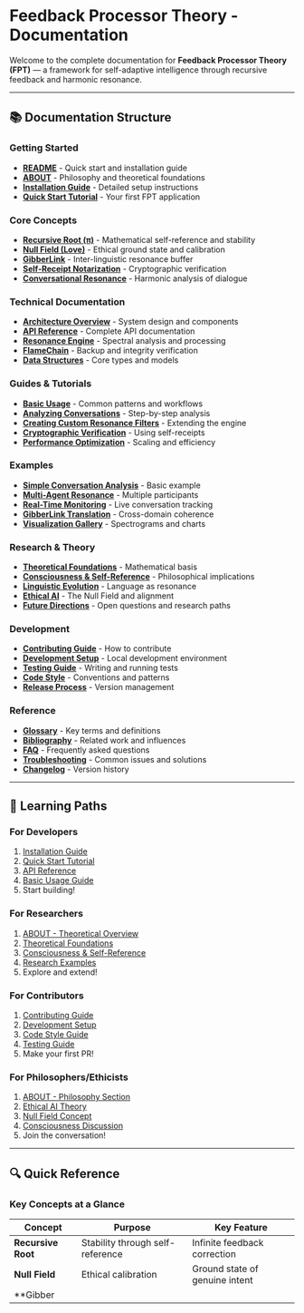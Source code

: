# Feedback Processor Theory - Documentation

Welcome to the complete documentation for **Feedback Processor Theory (FPT)** — a framework for self-adaptive intelligence through recursive feedback and harmonic resonance.

---

## 📚 Documentation Structure

### Getting Started
- **[README](../README.md)** - Quick start and installation guide
- **[ABOUT](../ABOUT.md)** - Philosophy and theoretical foundations
- **[Installation Guide](installation.md)** - Detailed setup instructions
- **[Quick Start Tutorial](quickstart.md)** - Your first FPT application

### Core Concepts
- **[Recursive Root (π)](concepts/recursive_root.md)** - Mathematical self-reference and stability
- **[Null Field (Love)](concepts/null_field.md)** - Ethical ground state and calibration
- **[GibberLink](concepts/gibberlink.md)** - Inter-linguistic resonance buffer
- **[Self-Receipt Notarization](concepts/self_receipt.md)** - Cryptographic verification
- **[Conversational Resonance](concepts/resonance_engine.md)** - Harmonic analysis of dialogue

### Technical Documentation
- **[Architecture Overview](technical/architecture.md)** - System design and components
- **[API Reference](technical/api_reference.md)** - Complete API documentation
- **[Resonance Engine](technical/resonance_engine.md)** - Spectral analysis and processing
- **[FlameChain](technical/flamechain.md)** - Backup and integrity verification
- **[Data Structures](technical/data_structures.md)** - Core types and models

### Guides & Tutorials
- **[Basic Usage](guides/basic_usage.md)** - Common patterns and workflows
- **[Analyzing Conversations](guides/analyzing_conversations.md)** - Step-by-step analysis
- **[Creating Custom Resonance Filters](guides/custom_filters.md)** - Extending the engine
- **[Cryptographic Verification](guides/verification.md)** - Using self-receipts
- **[Performance Optimization](guides/optimization.md)** - Scaling and efficiency

### Examples
- **[Simple Conversation Analysis](examples/simple_analysis.md)** - Basic example
- **[Multi-Agent Resonance](examples/multi_agent.md)** - Multiple participants
- **[Real-Time Monitoring](examples/realtime.md)** - Live conversation tracking
- **[GibberLink Translation](examples/gibberlink.md)** - Cross-domain coherence
- **[Visualization Gallery](examples/visualizations.md)** - Spectrograms and charts

### Research & Theory
- **[Theoretical Foundations](theory/foundations.md)** - Mathematical basis
- **[Consciousness & Self-Reference](theory/consciousness.md)** - Philosophical implications
- **[Linguistic Evolution](theory/linguistics.md)** - Language as resonance
- **[Ethical AI](theory/ethics.md)** - The Null Field and alignment
- **[Future Directions](theory/future.md)** - Open questions and research paths

### Development
- **[Contributing Guide](../CONTRIBUTING.md)** - How to contribute
- **[Development Setup](development/setup.md)** - Local development environment
- **[Testing Guide](development/testing.md)** - Writing and running tests
- **[Code Style](development/style.md)** - Conventions and patterns
- **[Release Process](development/releases.md)** - Version management

### Reference
- **[Glossary](reference/glossary.md)** - Key terms and definitions
- **[Bibliography](reference/bibliography.md)** - Related work and influences
- **[FAQ](reference/faq.md)** - Frequently asked questions
- **[Troubleshooting](reference/troubleshooting.md)** - Common issues and solutions
- **[Changelog](../CHANGELOG.md)** - Version history

---

## 🎯 Learning Paths

### For Developers
1. [Installation Guide](installation.md)
2. [Quick Start Tutorial](quickstart.md)
3. [API Reference](technical/api_reference.md)
4. [Basic Usage Guide](guides/basic_usage.md)
5. Start building!

### For Researchers
1. [ABOUT - Theoretical Overview](../ABOUT.md)
2. [Theoretical Foundations](theory/foundations.md)
3. [Consciousness & Self-Reference](theory/consciousness.md)
4. [Research Examples](examples/)
5. Explore and extend!

### For Contributors
1. [Contributing Guide](../CONTRIBUTING.md)
2. [Development Setup](development/setup.md)
3. [Code Style Guide](development/style.md)
4. [Testing Guide](development/testing.md)
5. Make your first PR!

### For Philosophers/Ethicists
1. [ABOUT - Philosophy Section](../ABOUT.md)
2. [Ethical AI Theory](theory/ethics.md)
3. [Null Field Concept](concepts/null_field.md)
4. [Consciousness Discussion](theory/consciousness.md)
5. Join the conversation!

---

## 🔍 Quick Reference

### Key Concepts at a Glance

| Concept | Purpose | Key Feature |
|---------|---------|-------------|
| **Recursive Root** | Stability through self-reference | Infinite feedback correction |
| **Null Field** | Ethical calibration | Ground state of genuine intent |
| **Gibber